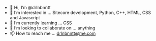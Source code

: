 - 👋 Hi, I’m @drlnbnntt
- 👀 I’m interested in ... Sitecore development, Python, C++, HTML, CSS and Javascript
- 🌱 I’m currently learning ... CSS
- 💞️ I’m looking to collaborate on ... anything
- 📫 How to reach me ... drlnbnntt@me.com

<!---
drlnbnntt/drlnbnntt is a ✨ special ✨ repository because its `README.md` (this file) appears on your GitHub profile.
You can click the Preview link to take a look at your changes.
--->
